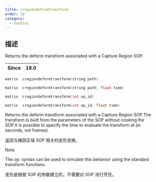```yaml
---
title: cregiondeformtransform
order: 19
category:
  - houdini
---
```

    
## 描述

Returns the deform transform associated with a Capture Region SOP.

| Since | 18.0 |
| ----- | ---- |

```c
matrix  cregiondeformtransform(string path)
```

```c
matrix  cregiondeformtransform(string path, float time)
```

```c
matrix  cregiondeformtransform(int op_id)
```

```c
matrix  cregiondeformtransform(int op_id, float time)
```

Returns the deform transform associated with a Capture Region SOP.The
transform is built from the parameters of the SOP without cooking the SOP.It
is possible to specify the time to evaluate the transform at (in seconds, not
frames).

返回与捕获区域 SOP 相关的变形变换。

Note

The op: syntax can be used to simulate this behavior using the standard
transform functions.

变形是根据 SOP 的参数建立的，不需要对 SOP 进行烹饪。
